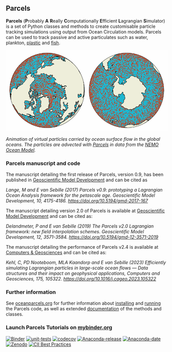 ## Parcels

**Parcels** (**P**robably **A** **R**eally **C**omputationally **E**fficient **L**agrangian **S**imulator) is a set of Python classes and methods to create customisable particle tracking simulations using output from Ocean Circulation models. Parcels can be used to track passive and active particulates such as water, plankton, [plastic](http://www.topios.org/) and [fish](https://github.com/Jacketless/IKAMOANA).

![Arctic-SO-medusaParticles](https://github.com/OceanParcels/oceanparcels_website/blob/master/images/homepage.gif)

_Animation of virtual particles carried by ocean surface flow in the global oceans. The particles are advected with [Parcels](http://oceanparcels.org/) in data from the [NEMO Ocean Model](https://www.nemo-ocean.eu/)._

### Parcels manuscript and code

The manuscript detailing the first release of Parcels, version 0.9, has been published in [Geoscientific Model Development](https://www.geosci-model-dev.net/10/4175/2017/gmd-10-4175-2017.html) and can be cited as

_Lange, M and E van Sebille (2017) Parcels v0.9: prototyping a Lagrangian Ocean Analysis framework for the petascale age. Geoscientific Model Development, 10, 4175-4186. https://doi.org/10.5194/gmd-2017-167_

The manuscript detailing version 2.0 of Parcels is available at [Geoscientific Model Development](https://www.geosci-model-dev.net/12/3571/2019/gmd-12-3571-2019-discussion.html) and can be cited as:

_Delandmeter, P and E van Sebille (2019) The Parcels v2.0 Lagrangian framework: new field interpolation schemes. Geoscientific Model Development, 12, 3571-3584. https://doi.org/10.5194/gmd-12-3571-2019_

The manuscript detailing the performance of Parcels v2.4 is available at [Computers & Geosciences](https://doi.org/10.1016/j.cageo.2023.105322) and can be cited as:

_Kehl, C, PD Nooteboom, MLA Kaandorp and E van Sebille (2023) Efficiently simulating Lagrangian particles in large-scale ocean flows — Data structures and their impact on geophysical applications, Computers and Geosciences, 175, 105322. https://doi.org/10.1016/j.cageo.2023.105322_

### Further information

See [oceanparcels.org](http://oceanparcels.org/) for further information about [installing](https://docs.oceanparcels.org/en/latest/installation.html) and [running](https://docs.oceanparcels.org/en/latest/documentation.html) the Parcels code, as well as extended [documentation](https://docs.oceanparcels.org/en/latest/reference.html) of the methods and classes.

### Launch Parcels Tutorials on [mybinder.org](https://mybinder.org/v2/gh/OceanParcels/parcels/master?labpath=docs%2Fexamples%2Fparcels_tutorial.ipynb)

[![Binder](https://mybinder.org/badge_logo.svg)](https://mybinder.org/v2/gh/OceanParcels/parcels/master?labpath=docs%2Fexamples%2Fparcels_tutorial.ipynb)
[![unit-tests](https://github.com/OceanParcels/parcels/actions/workflows/unit-tests.yml/badge.svg)](https://github.com/OceanParcels/parcels/actions/workflows/unit-tests.yml)
[![codecov](https://codecov.io/gh/OceanParcels/parcels/branch/master/graph/badge.svg)](https://codecov.io/gh/OceanParcels/parcels)
[![Anaconda-release](https://anaconda.org/conda-forge/parcels/badges/version.svg)](https://anaconda.org/conda-forge/parcels/)
[![Anaconda-date](https://anaconda.org/conda-forge/parcels/badges/latest_release_date.svg)](https://anaconda.org/conda-forge/parcels/)
[![Zenodo](https://zenodo.org/badge/DOI/10.5281/zenodo.823561.svg)](https://doi.org/10.5281/zenodo.823561)
[![CII Best Practices](https://bestpractices.coreinfrastructure.org/projects/5353/badge)](https://bestpractices.coreinfrastructure.org/projects/5353)
